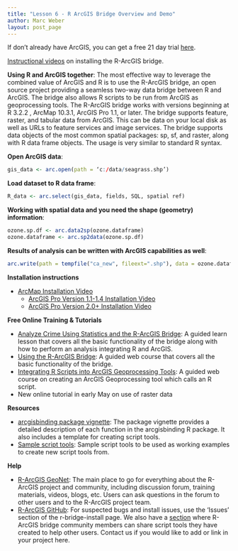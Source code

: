 ```yaml
---
title: "Lesson 6 - R ArcGIS Bridge Overview and Demo"
author: Marc Weber
layout: post_page
---
```


If don’t already have ArcGIS, you can get a free 21 day trial [here](http://www.arcgis.com/features/free-trial.html).

[Instructional videos](https://community.esri.com/groups/rstats/content?filterID=contentstatus%5Bpublished%5D~objecttype~objecttype%5Bvideo%5D) on installing the R-ArcGIS bridge.

**Using R and ArcGIS together**:
The most effective way to leverage the combined value of ArcGIS and R is to use the R-ArcGIS bridge, an open source project providing a seamless two-way data bridge between R and ArcGIS. The bridge also allows R scripts to be run from ArcGIS as geoprocessing tools.
The R-ArcGIS bridge works with versions beginning at R 3.2.2 , ArcMap 10.3.1, ArcGIS Pro 1.1, or later.
The bridge supports feature, raster, and tabular data from ArcGIS. This can be data on your local disk as well as URLs to feature services and image services. The bridge supports data objects of the most common spatial packages: sp, sf, and raster, along with R data frame objects. The usage is very similar to standard R syntax. 

**Open ArcGIS data**:
```r
gis_data <- arc.open(path = ‘c:/data/seagrass.shp’)
```

**Load dataset to R data frame**:
```r
R_data <- arc.select(gis_data, fields, SQL, spatial ref)
```

**Working with spatial data and you need the shape (geometry) information**:
```r
ozone.sp.df <- arc.data2sp(ozone.dataframe)
ozone.dataframe <- arc.sp2data(ozone.sp.df)
```

**Results of analysis can be written with ArcGIS capabilities as well**:
```r
arc.write(path = tempfile("ca_new", fileext=".shp"), data = ozone.dataframe)
```

**Installation instructions**

  - [ArcMap Installation Video](https://community.esri.com/videos/4134-installing-the-r-arcgis-bridge-for-arcmap-1031)
	- [ArcGIS Pro Version 1.1-1.4 Installation Video](https://community.esri.com/videos/4135-installing-the-r-arcgis-bridge-for-arcgis-pro-11-141)
	- [ArcGIS Pro Version 2.0+ Installation Video](https://community.esri.com/videos/4136-installing-the-r-arcgis-bridge-for-arcgis-pro-20)

**Free Online Training & Tutorials**
  - [Analyze Crime Using Statistics and the R-ArcGIS Bridge](https://learn.arcgis.com/en/projects/analyze-crime-using-statistics-and-the-r-arcgis-bridge/): A guided learn lesson that covers all the basic functionality of the bridge along with how to perform an analysis integrating R and ArcGIS. 
  - [Using the R-ArcGIS Bridge](https://www.esri.com/training/catalog/58b5e417b89b7e000d8bfe45/using-the-r-arcgis-bridge/): A guided web course that covers all the basic functionality of the bridge.
  - [Integrating R Scripts into ArcGIS Geoprocessing Tools](https://www.esri.com/training/catalog/58b5e578b89b7e000d8bfffd/integrating-r-scripts-into-arcgis-geoprocessing-tools/): A guided web course on creating an ArcGIS Geoprocessing tool which calls an R script.
  - New online tutorial in early May on use of raster data

**Resources**
  - [arcgisbinding package vignette](https://r-arcgis.github.io/assets/arcgisbinding-vignette.html): The package vignette provides a detailed description of each function in the arcgisbinding R package. It also includes a template for creating script tools. 
  - [Sample script tools](https://github.com/R-ArcGIS/r-sample-tools): Sample script tools to be used as working examples to create new script tools from. 

**Help**
  - [R-ArcGIS GeoNet](https://community.esri.com/groups/rstats): The main place to go for everything about the R-ArcGIS project and community, including discussion forum, training materials, videos, blogs, etc. Users can ask questions in the forum to other users and to the R-ArcGIS project team.
  - [R-ArcGIS GitHub](https://github.com/R-ArcGIS/r-bridge/issues): For suspected bugs and install issues, use the ‘Issues’ section of the r-bridge-install page. We also have a [section](https://github.com/R-ArcGIS/CHANS-tools) where R-ArcGIS bridge community members can share script tools they have created to help other users. Contact us if you would like to add or link in your project here.


